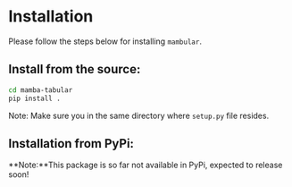 # Installation

Please follow the steps below for installing `mambular`.

## Install from the source:

```bash
cd mamba-tabular
pip install .
```

Note: Make sure you in the same directory where `setup.py` file resides.

## Installation from PyPi:

**Note:**This package is so far not available in PyPi, expected to release soon!
